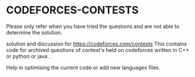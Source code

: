 # CODEFORCES-CONTESTS
Please only refer when you have tried the questions and are not able to determine the solution.

solution and discussion for https://codeforces.com/contests
This contains code for archived questions of contest's held on codeforces written in C++ or python or java .

Help in optimising the current code or add new languages files.
